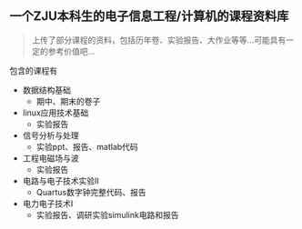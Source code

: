 ## 一个ZJU本科生的电子信息工程/计算机的课程资料库
> 上传了部分课程的资料，包括历年卷、实验报告、大作业等等...可能具有一定的参考价值吧...

包含的课程有
+ 数据结构基础
  + 期中、期末的卷子
+ linux应用技术基础
  + 实验报告
+ 信号分析与处理
  + 实验ppt、报告、matlab代码
+ 工程电磁场与波
  + 实验报告
+ 电路与电子技术实验II
  + Quartus数字钟完整代码、报告
+ 电力电子技术I
  + 实验报告、调研实验simulink电路和报告

